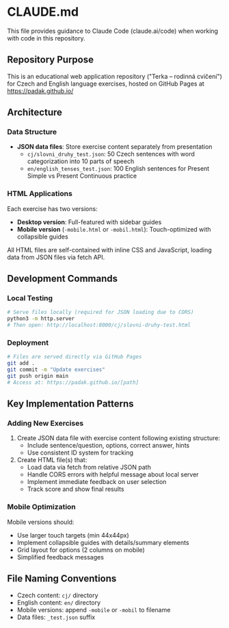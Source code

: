# CLAUDE.md

This file provides guidance to Claude Code (claude.ai/code) when working with code in this repository.

## Repository Purpose

This is an educational web application repository ("Terka – rodinná cvičení") for Czech and English language exercises, hosted on GitHub Pages at https://padak.github.io/

## Architecture

### Data Structure
- **JSON data files**: Store exercise content separately from presentation
  - `cj/slovni_druhy_test.json`: 50 Czech sentences with word categorization into 10 parts of speech
  - `en/english_tenses_test.json`: 100 English sentences for Present Simple vs Present Continuous practice

### HTML Applications
Each exercise has two versions:
- **Desktop version**: Full-featured with sidebar guides
- **Mobile version** (`-mobile.html` or `-mobil.html`): Touch-optimized with collapsible guides

All HTML files are self-contained with inline CSS and JavaScript, loading data from JSON files via fetch API.

## Development Commands

### Local Testing
```bash
# Serve files locally (required for JSON loading due to CORS)
python3 -m http.server
# Then open: http://localhost:8000/cj/slovni-druhy-test.html
```

### Deployment
```bash
# Files are served directly via GitHub Pages
git add .
git commit -m "Update exercises"
git push origin main
# Access at: https://padak.github.io/[path]
```

## Key Implementation Patterns

### Adding New Exercises
1. Create JSON data file with exercise content following existing structure:
   - Include sentence/question, options, correct answer, hints
   - Use consistent ID system for tracking
2. Create HTML file(s) that:
   - Load data via fetch from relative JSON path
   - Handle CORS errors with helpful message about local server
   - Implement immediate feedback on user selection
   - Track score and show final results

### Mobile Optimization
Mobile versions should:
- Use larger touch targets (min 44x44px)
- Implement collapsible guides with details/summary elements
- Grid layout for options (2 columns on mobile)
- Simplified feedback messages

## File Naming Conventions
- Czech content: `cj/` directory
- English content: `en/` directory
- Mobile versions: append `-mobile` or `-mobil` to filename
- Data files: `_test.json` suffix